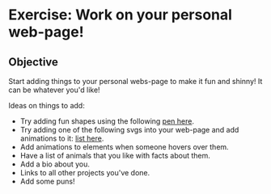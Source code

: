 # Exercise: Work on your personal web-page!

## Objective

Start adding things to your personal webs-page to make it fun and shinny! It can be whatever you'd like!

Ideas on things to add:
- Try adding fun shapes using the following [pen here](https://codepen.io/Chelsea-Dover/full/preBwV?editors=1100).
- Try adding one of the following svgs into your web-page and add animations to it: [list here](https://codepen.io/collection/Akgoop/).
- Add animations to elements when someone hovers over them.
- Have a list of animals that you like with facts about them.
- Add a bio about you.
- Links to all other projects you've done.
- Add some puns!
